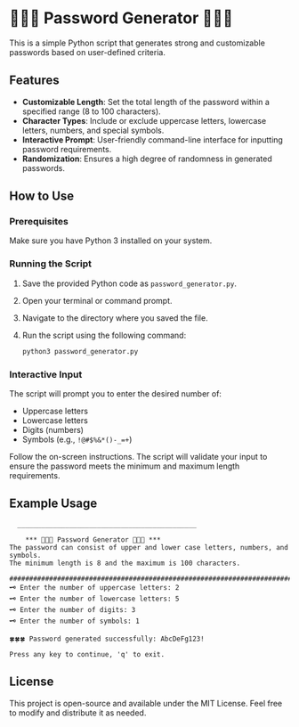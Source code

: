 # 🔐🔐🔐 Password Generator 🔐🔐🔐

This is a simple Python script that generates strong and customizable passwords based on user-defined criteria.

## Features

-   **Customizable Length**: Set the total length of the password within a specified range (8 to 100 characters).
-   **Character Types**: Include or exclude uppercase letters, lowercase letters, numbers, and special symbols.
-   **Interactive Prompt**: User-friendly command-line interface for inputting password requirements.
-   **Randomization**: Ensures a high degree of randomness in generated passwords.

## How to Use

### Prerequisites

Make sure you have Python 3 installed on your system.

### Running the Script

1.  Save the provided Python code as `password_generator.py`.
2.  Open your terminal or command prompt.
3.  Navigate to the directory where you saved the file.
4.  Run the script using the following command:

    ```bash
    python3 password_generator.py
    ```

### Interactive Input

The script will prompt you to enter the desired number of:

-   Uppercase letters
-   Lowercase letters
-   Digits (numbers)
-   Symbols (e.g., `!@#$%&*()-_=+`)

Follow the on-screen instructions. The script will validate your input to ensure the password meets the minimum and maximum length requirements.

## Example Usage

```
  _____________________________________________

	*** 🔑🔑🔑 Password Generator 🔑🔑🔑 ***
The password can consist of upper and lower case letters, numbers, and symbols.
The minimum length is 8 and the maximum is 100 characters.

########################################################################
🗝️ Enter the number of uppercase letters: 2
🗝️ Enter the number of lowercase letters: 5
🗝️ Enter the number of digits: 3
🗝️ Enter the number of symbols: 1

🍀🍀🍀 Password generated successfully: AbcDeFg123!

Press any key to continue, 'q' to exit.
```

## License

This project is open-source and available under the MIT License. Feel free to modify and distribute it as needed.
